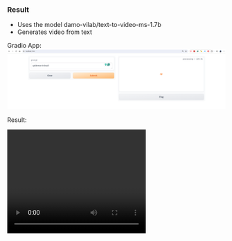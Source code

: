 ### Result
* Uses the model damo-vilab/text-to-video-ms-1.7b
* Generates video from text

Gradio App:
<img src="input.png" />

Result:

<video width="320" height="240" controls>
  <source src="result.mp4">
</video>